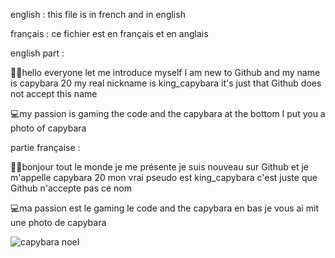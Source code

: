 english : this file is in french and in english

français : ce fichier est en français et en anglais

english part :

  👋🏻hello everyone let me introduce myself I am new to Github and my name is capybara 20 my real nickname is king_capybara it's just that Github does not accept this name

  💻my passion is gaming the code and the capybara at the bottom I put you a photo of capybara

partie française :

  👋🏻bonjour tout le monde je me présente je suis nouveau sur Github et je m'appelle capybara 20 mon vrai pseudo est king_capybara c'est juste que Github n'accepte pas ce nom

  💻ma passion est le gaming le code and the capybara en bas je vous ai mit une photo de capybara

![capybara noel ](https://github.com/capybara20/capybara20/assets/162479394/9cd8fd56-2595-465f-a216-242265e8b424)
